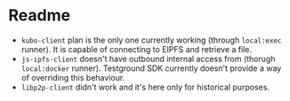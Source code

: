 # Readme

- `kubo-client` plan is the only one currently working (through `local:exec` runner). It is capable of connecting to EIPFS and retrieve a file.
- `js-ipfs-client` doesn't have outbound internal access from (thorugh `local:docker` runner). Testground SDK currently doesn't provide a way of overriding this behaviour.
- `libp2p-client` didn't work and it's here only for historical purposes.
